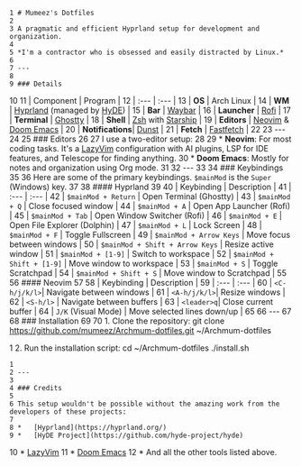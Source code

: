     1 # Mumeez's Dotfiles
    2
    3 A pragmatic and efficient Hyprland setup for development and organization.
    4
    5 *I'm a contractor who is obsessed and easily distracted by Linux.*
    6
    7 ---
    8
    9 ### Details
   10
   11 | Component | Program |
   12 | :--- | :--- |
   13 | **OS** | Arch Linux |
   14 | **WM** | [Hyprland](https://hyprland.org/) (managed by [HyDE](
      https://github.com/hyde-project/hyde)) |
   15 | **Bar** | [Waybar](https://github.com/Alexays/Waybar) |
   16 | **Launcher** | [Rofi](https://github.com/davatorium/rofi) |
   17 | **Terminal** | [Ghostty](https://github.com/mitchellh/ghostty) |
   18 | **Shell** | [Zsh](https://www.zsh.org/) with [Starship](https://starship.rs/) |
   19 | **Editors** | [Neovim](https://neovim.io/) & [Doom Emacs](
      https://github.com/doomemacs/doomemacs) |
   20 | **Notifications**| [Dunst](https://dunst-project.org/) |
   21 | **Fetch** | [Fastfetch](https://github.com/fastfetch-cli/fastfetch) |
   22
   23 ---
   24
   25 ### Editors
   26
   27 I use a two-editor setup:
   28
   29 *   **Neovim**: For most coding tasks. It's a [LazyVim](https://www.lazyvim.org/) configuration
      with AI plugins, LSP for IDE features, and Telescope for finding anything.
   30 *   **Doom Emacs**: Mostly for notes and organization using Org mode.
   31
   32 ---
   33
   34 ### Keybindings
   35
   36 Here are some of the primary keybindings. `$mainMod` is the `Super` (Windows) key.
   37
   38 #### Hyprland
   39
   40 | Keybinding | Description |
   41 | :--- | :--- |
   42 | `$mainMod + Return` | Open Terminal (Ghostty) |
   43 | `$mainMod + Q` | Close focused window |
   44 | `$mainMod + A` | Open App Launcher (Rofi) |
   45 | `$mainMod + Tab` | Open Window Switcher (Rofi) |
   46 | `$mainMod + E` | Open File Explorer (Dolphin) |
   47 | `$mainMod + L` | Lock Screen |
   48 | `$mainMod + F` | Toggle Fullscreen |
   49 | `$mainMod + Arrow Keys` | Move focus between windows |
   50 | `$mainMod + Shift + Arrow Keys` | Resize active window |
   51 | `$mainMod + [1-9]` | Switch to workspace |
   52 | `$mainMod + Shift + [1-9]` | Move window to workspace |
   53 | `$mainMod + S` | Toggle Scratchpad |
   54 | `$mainMod + Shift + S` | Move window to Scratchpad |
   55
   56 #### Neovim
   57
   58 | Keybinding | Description |
   59 | :--- | :--- |
   60 | `<C-h/j/k/l>`| Navigate between windows |
   61 | `<A-h/j/k/l>`| Resize windows |
   62 | `<S-h/l>` | Navigate between buffers |
   63 | `<leader>q`| Close current buffer |
   64 | `J/K` (Visual Mode) | Move selected lines down/up |
   65
   66 ---
   67
   68 ### Installation
   69
   70 1.  Clone the repository:
      git clone https://github.com/mumeez/Archmum-dotfiles.git ~/Archmum-dotfiles

   1 2.  Run the installation script:
      cd ~/Archmum-dotfiles
      ./install.sh

    1
    2 ---
    3
    4 ### Credits
    5
    6 This setup wouldn't be possible without the amazing work from the developers of these projects:
    7
    8 *   [Hyprland](https://hyprland.org/)
    9 *   [HyDE Project](https://github.com/hyde-project/hyde)
   10 *   [LazyVim](https://www.lazyvim.org/)
   11 *   [Doom Emacs](https://github.com/doomemacs/doomemacs)
   12 *   And all the other tools listed above.

